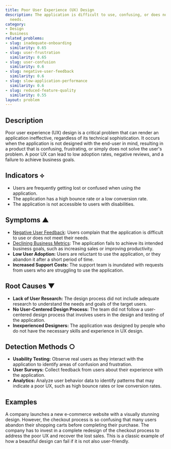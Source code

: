 ```yaml
---
title: Poor User Experience (UX) Design
description: The application is difficult to use, confusing, or does not meet user
  needs.
category:
- Design
- Business
related_problems:
- slug: inadequate-onboarding
  similarity: 0.65
- slug: user-frustration
  similarity: 0.65
- slug: user-confusion
  similarity: 0.6
- slug: negative-user-feedback
  similarity: 0.6
- slug: slow-application-performance
  similarity: 0.6
- slug: reduced-feature-quality
  similarity: 0.55
layout: problem
---
```


## Description
Poor user experience (UX) design is a critical problem that can render an application ineffective, regardless of its technical sophistication. It occurs when the application is not designed with the end-user in mind, resulting in a product that is confusing, frustrating, or simply does not solve the user's problem. A poor UX can lead to low adoption rates, negative reviews, and a failure to achieve business goals.

## Indicators ⟡
- Users are frequently getting lost or confused when using the application.
- The application has a high bounce rate or a low conversion rate.
- The application is not accessible to users with disabilities.

## Symptoms ▲
- [Negative User Feedback](negative-user-feedback.md): Users complain that the application is difficult to use or does not meet their needs.
- [Declining Business Metrics](declining-business-metrics.md): The application fails to achieve its intended business goals, such as increasing sales or improving productivity.
- **Low User Adoption:** Users are reluctant to use the application, or they abandon it after a short period of time.
- **Increased Support Costs:** The support team is inundated with requests from users who are struggling to use the application.

## Root Causes ▼
- **Lack of User Research:** The design process did not include adequate research to understand the needs and goals of the target users.
- **No User-Centered Design Process:** The team did not follow a user-centered design process that involves users in the design and testing of the application.
- **Inexperienced Designers:** The application was designed by people who do not have the necessary skills and experience in UX design.

## Detection Methods ○
- **Usability Testing:** Observe real users as they interact with the application to identify areas of confusion and frustration.
- **User Surveys:** Collect feedback from users about their experience with the application.
- **Analytics:** Analyze user behavior data to identify patterns that may indicate a poor UX, such as high bounce rates or low conversion rates.

## Examples
A company launches a new e-commerce website with a visually stunning design. However, the checkout process is so confusing that many users abandon their shopping carts before completing their purchase. The company has to invest in a complete redesign of the checkout process to address the poor UX and recover the lost sales. This is a classic example of how a beautiful design can fail if it is not also user-friendly.